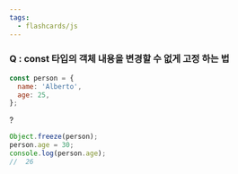 ```yaml
---
tags:
  - flashcards/js
---
```

### Q : const 타입의 객체 내용을 변경할 수 없게 고정 하는 법
```js
const person = {
  name: 'Alberto',
  age: 25,
};
```
?
```js
Object.freeze(person); 
person.age = 30; 
console.log(person.age);
//  26
```
